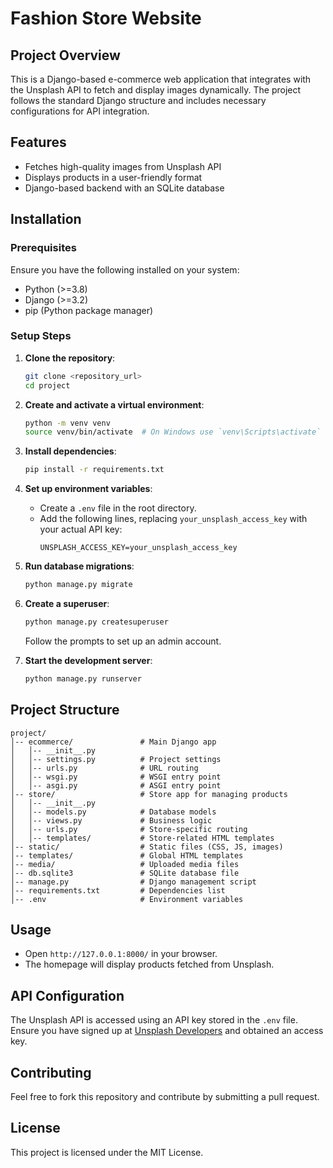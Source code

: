 # Fashion Store Website&#x20;

## Project Overview

This is a Django-based e-commerce web application that integrates with the Unsplash API to fetch and display images dynamically. The project follows the standard Django structure and includes necessary configurations for API integration.

## Features

- Fetches high-quality images from Unsplash API
- Displays products in a user-friendly format
- Django-based backend with an SQLite database

## Installation

### Prerequisites

Ensure you have the following installed on your system:

- Python (>=3.8)
- Django (>=3.2)
- pip (Python package manager)

### Setup Steps

1. **Clone the repository**:

   ```sh
   git clone <repository_url>
   cd project
   ```

2. **Create and activate a virtual environment**:

   ```sh
   python -m venv venv
   source venv/bin/activate  # On Windows use `venv\Scripts\activate`
   ```

3. **Install dependencies**:

   ```sh
   pip install -r requirements.txt
   ```

4. **Set up environment variables**:

   - Create a `.env` file in the root directory.
   - Add the following lines, replacing `your_unsplash_access_key` with your actual API key:
     ```env
     UNSPLASH_ACCESS_KEY=your_unsplash_access_key
     ```

5. **Run database migrations**:

   ```sh
   python manage.py migrate
   ```

6. **Create a superuser**:

   ```sh
   python manage.py createsuperuser
   ```

   Follow the prompts to set up an admin account.

7. **Start the development server**:

   ```sh
   python manage.py runserver
   ```

## Project Structure

```
project/
│-- ecommerce/               # Main Django app
│   │-- __init__.py
│   │-- settings.py          # Project settings
│   │-- urls.py              # URL routing
│   │-- wsgi.py              # WSGI entry point
│   │-- asgi.py              # ASGI entry point
│-- store/                   # Store app for managing products
│   │-- __init__.py
│   │-- models.py            # Database models
│   │-- views.py             # Business logic
│   │-- urls.py              # Store-specific routing
│   │-- templates/           # Store-related HTML templates
│-- static/                  # Static files (CSS, JS, images)
│-- templates/               # Global HTML templates
│-- media/                   # Uploaded media files
│-- db.sqlite3               # SQLite database file
│-- manage.py                # Django management script
│-- requirements.txt         # Dependencies list
│-- .env                     # Environment variables
```

## Usage

- Open `http://127.0.0.1:8000/` in your browser.
- The homepage will display products fetched from Unsplash.

## API Configuration

The Unsplash API is accessed using an API key stored in the `.env` file. Ensure you have signed up at [Unsplash Developers](https://unsplash.com/developers) and obtained an access key.

## Contributing

Feel free to fork this repository and contribute by submitting a pull request.

## License

This project is licensed under the MIT License.

